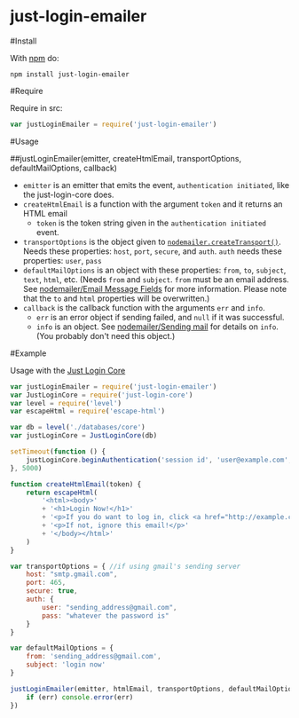 just-login-emailer
==================

#Install

With [npm](http://npmjs.org) do: 
	
	npm install just-login-emailer

#Require

Require in src:

```js
var justLoginEmailer = require('just-login-emailer')
```

#Usage

##justLoginEmailer(emitter, createHtmlEmail, transportOptions, defaultMailOptions, callback)

- `emitter` is an emitter that emits the event, `authentication initiated`, like the just-login-core does.
- `createHtmlEmail` is a function with the argument `token` and it returns an HTML email
	- `token` is the token string given in the `authentication initiated` event.
- `transportOptions` is the object given to [`nodemailer.createTransport()`][nm-ct]. Needs these properties: `host`, `port`, `secure`, and `auth`. `auth` needs these properties: `user`, `pass`
- `defaultMailOptions` is an object with these properties: `from`, `to`, `subject`, `text`, `html`, etc. (Needs `from` and `subject`. `from` must be an email address. See [nodemailer/Email Message Fields][nm-emf] for more information. Please note that the `to` and `html` properties will be overwritten.)
- `callback` is the callback function with the arguments `err` and `info`.
	- `err` is an error object if sending failed, and `null` if it was successful.
	- `info` is an object. See [nodemailer/Sending mail][nm-sm] for details on `info`. (You probably don't need this object.)

#Example

Usage with the [Just Login Core][core]

```js
var justLoginEmailer = require('just-login-emailer')
var JustLoginCore = require('just-login-core')
var level = require('level')
var escapeHtml = require('escape-html')

var db = level('./databases/core')
var justLoginCore = JustLoginCore(db)

setTimeout(function () {
	justLoginCore.beginAuthentication('session id', 'user@example.com', function () {})
}, 5000)

function createHtmlEmail(token) {
	return escapeHtml(
		'<html><body>'
		+ '<h1>Login Now!</h1>'
		+ '<p>If you do want to log in, click <a href="http://example.com/login?token=' + token + '">right here</a>!</p>'
		+ '<p>If not, ignore this email!</p>'
		+ '</body></html>'
	)
}

var transportOptions = { //if using gmail's sending server
	host: "smtp.gmail.com",
	port: 465,
	secure: true,
	auth: {
		user: "sending_address@gmail.com",
		pass: "whatever the password is"
	}
}

var defaultMailOptions = {
	from: 'sending_address@gmail.com',
	subject: 'login now'
}

justLoginEmailer(emitter, htmlEmail, transportOptions, defaultMailOptions, function (err, info) {
	if (err) console.error(err)
})
```


[nm-emf]: https://github.com/andris9/Nodemailer#e-mail-message-fields
[nm-sm]: https://github.com/andris9/Nodemailer#sending-mail
[nm-ct]: https://github.com/andris9/Nodemailer#tldr-usage-example
[core]: http://github.com/coding-in-the-wild/just-login-core
